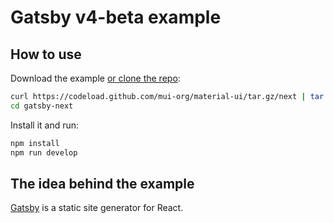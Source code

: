 # Gatsby v4-beta example

## How to use

Download the example [or clone the repo](https://github.com/mui-org/material-ui):

```sh
curl https://codeload.github.com/mui-org/material-ui/tar.gz/next | tar -xz --strip=2  material-ui-next/examples/gatsby-next
cd gatsby-next
```

Install it and run:

```sh
npm install
npm run develop
```

## The idea behind the example

[Gatsby](https://github.com/gatsbyjs/gatsby) is a static site generator for React.
